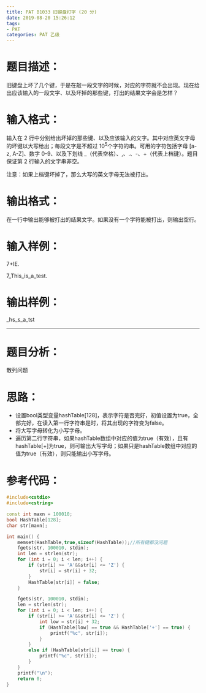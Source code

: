 ```yaml
---
title: PAT B1033 旧键盘打字 (20 分)
date: 2019-08-20 15:26:12
tags:
- PAT
categories: PAT 乙级
---
```

# 题目描述：
旧键盘上坏了几个键，于是在敲一段文字的时候，对应的字符就不会出现。现在给出应该输入的一段文字、以及坏掉的那些键，打出的结果文字会是怎样？
# 输入格式：
输入在 2 行中分别给出坏掉的那些键、以及应该输入的文字。其中对应英文字母的坏键以大写给出；每段文字是不超过 10<sup>5</sup>个字符的串。可用的字符包括字母 [a-z, A-Z]、数字 0-9、以及下划线 _（代表空格）、,、.、-、+（代表上档键）。题目保证第 2 行输入的文字串非空。

注意：如果上档键坏掉了，那么大写的英文字母无法被打出。
# 输出格式：
在一行中输出能够被打出的结果文字。如果没有一个字符能被打出，则输出空行。
# 输入样例：
7+IE.

7_This_is_a_test.
# 输出样例：
_hs_s_a_tst
<hr/>

# 题目分析：
散列问题
# 思路：
- 设置bool类型变量hashTable[128]，表示字符是否完好，初值设置为true，全部完好，在读入第一行字符串是时，将其出现的字符变为false。
- 将大写字母转化为小写字母。
- 遍历第二行字符串，如果hashTable数组中对应的值为true（有效），且有hashTable[+]为true，则可输出大写字母；如果只是hashTable数组中对应的值为true（有效），则只能输出小写字母。
# 参考代码：
``` c++
#include<cstdio>
#include<cstring>

const int maxn = 100010;
bool HashTable[128];
char str[maxn];

int main() {
	memset(HashTable,true,sizeof(HashTable));//所有键都没问题
	fgets(str, 100010, stdin);
	int len = strlen(str);
	for (int i = 0; i < len; i++) {
		if (str[i] >= 'A'&&str[i] <= 'Z') {
			str[i] = str[i] + 32;
		}
		HashTable[str[i]] = false;
	}

	fgets(str, 100010, stdin);
	len = strlen(str);
	for (int i = 0; i < len; i++) {
		if (str[i] >= 'A'&&str[i] <= 'Z') {
			int low = str[i] + 32;
			if (HashTable[low] == true && HashTable['+'] == true) {
				printf("%c", str[i]);
			}
		}
		else if (HashTable[str[i]] == true) {
			printf("%c", str[i]);
		}
	}
	printf("\n");
	return 0;
}
```